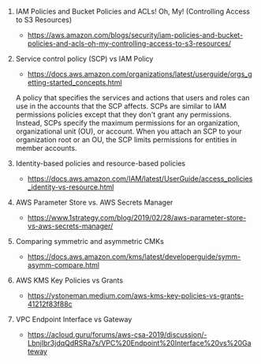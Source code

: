 
1. IAM Policies and Bucket Policies and ACLs! Oh, My! (Controlling Access to S3 Resources)
    - https://aws.amazon.com/blogs/security/iam-policies-and-bucket-policies-and-acls-oh-my-controlling-access-to-s3-resources/

1. Service control policy (SCP) vs IAM Policy
    - https://docs.aws.amazon.com/organizations/latest/userguide/orgs_getting-started_concepts.html

    A policy that specifies the services and actions that users and roles can use in the accounts that the SCP affects. SCPs are similar to IAM permissions policies except that they don't grant any permissions. Instead, SCPs specify the maximum permissions for an organization, organizational unit (OU), or account. When you attach an SCP to your organization root or an OU, the SCP limits permissions for entities in member accounts.

1. Identity-based policies and resource-based policies
    - https://docs.aws.amazon.com/IAM/latest/UserGuide/access_policies_identity-vs-resource.html

1. AWS Parameter Store vs. AWS Secrets Manager
    - https://www.1strategy.com/blog/2019/02/28/aws-parameter-store-vs-aws-secrets-manager/

1. Comparing symmetric and asymmetric CMKs
    - https://docs.aws.amazon.com/kms/latest/developerguide/symm-asymm-compare.html

1. AWS KMS Key Policies vs Grants
    - https://ystoneman.medium.com/aws-kms-key-policies-vs-grants-41212f83f88c

1. VPC Endpoint Interface vs Gateway
    - https://acloud.guru/forums/aws-csa-2019/discussion/-LbnjIbr3jdqQdRSRa7s/VPC%20Endpoint%20Interface%20vs%20Gateway